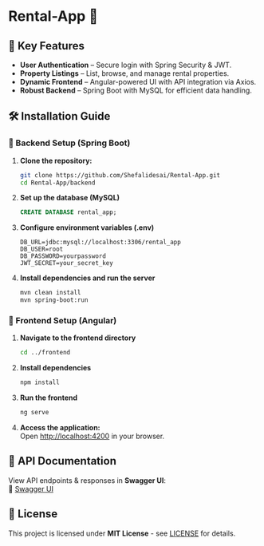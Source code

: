 # Rental-App 🏡

## 🌟 Key Features

- **User Authentication** – Secure login with Spring Security & JWT.
- **Property Listings** – List, browse, and manage rental properties.
- **Dynamic Frontend** – Angular-powered UI with API integration via Axios.
- **Robust Backend** – Spring Boot with MySQL for efficient data handling.

## 🛠 Installation Guide

### 📌 Backend Setup (Spring Boot)
1. **Clone the repository:**
   ```sh
   git clone https://github.com/Shefalidesai/Rental-App.git
   cd Rental-App/backend
   ```
2. **Set up the database (MySQL)**
   ```sql
   CREATE DATABASE rental_app;
   ```
3. **Configure environment variables (.env)**
   ```plaintext
   DB_URL=jdbc:mysql://localhost:3306/rental_app
   DB_USER=root
   DB_PASSWORD=yourpassword
   JWT_SECRET=your_secret_key
   ```
4. **Install dependencies and run the server**
   ```sh
   mvn clean install
   mvn spring-boot:run
   ```
   
### 📌 Frontend Setup (Angular)
1. **Navigate to the frontend directory**
   ```sh
   cd ../frontend
   ```
2. **Install dependencies**
   ```sh
   npm install
   ```
3. **Run the frontend**
   ```sh
   ng serve
   ```
4. **Access the application:**  
   Open [http://localhost:4200](http://localhost:4200) in your browser.

## 📖 API Documentation
View API endpoints & responses in **Swagger UI**:  
🔗 [Swagger UI](http://localhost:8080/swagger-ui/)


## 📝 License
This project is licensed under **MIT License** - see [LICENSE](LICENSE) for details.

